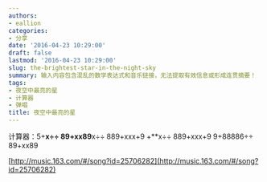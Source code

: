 ```yaml
---
authors:
- eallion
categories:
- 分享
date: '2016-04-23 10:29:00'
draft: false
lastmod: '2016-04-23 10:29:00'
slug: the-brightest-star-in-the-night-sky
summary: 输入内容包含混乱的数学表达式和音乐链接，无法提取有效信息或形成连贯摘要！
tags:
- 夜空中最亮的星
- 计算器
- 弹唱
title: 夜空中最亮的星
---
```

计算器：5+**x÷÷ 89+xx89**x÷÷ 889+xxx+9 +**x÷÷ 889+xxx+9 9+88886÷÷ 89+xx89

[http://music.163.com/#/song?id=25706282](http://music.163.com/#/song?id=25706282)
